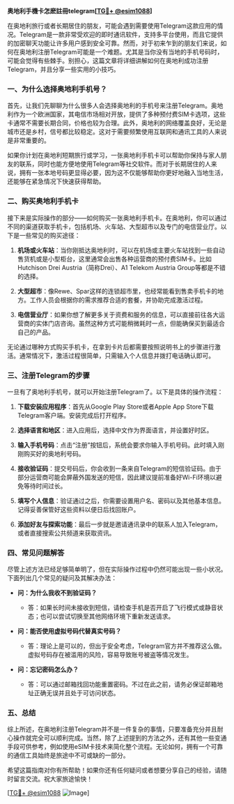 **奥地利手機卡怎麽註冊telegram[[TG💪+ @esim1088](https://t.me/s/esim1088)]**

在奥地利旅行或者长期居住的朋友，可能会遇到需要使用Telegram这款应用的情况。Telegram是一款非常受欢迎的即时通讯软件，支持多平台使用，而且它提供的加密聊天功能让许多用户感到安全可靠。然而，对于初来乍到的朋友们来说，如何在奥地利注册Telegram可能是一个难题。尤其是当你没有当地的手机号码时，可能会觉得有些棘手。别担心，这篇文章将详细讲解如何在奥地利成功注册Telegram，并且分享一些实用的小技巧。

### 一、为什么选择奥地利手机号？

首先，让我们先聊聊为什么很多人会选择奥地利的手机号来注册Telegram。奥地利作为一个欧洲国家，其电信市场相对开放，提供了多种预付费SIM卡选项，这些卡通常不需要长期合同，价格也较为合理。此外，奥地利的网络覆盖良好，无论是城市还是乡村，信号都比较稳定。这对于需要频繁使用互联网和通讯工具的人来说是非常重要的。

如果你计划在奥地利短期旅行或学习，一张奥地利手机卡可以帮助你保持与家人朋友的联系，同时也能方便地使用Telegram等社交软件。而对于长期居住的人来说，拥有一张本地号码更显得必要，因为这不仅能够帮助你更好地融入当地生活，还能够在紧急情况下快速获得帮助。

### 二、购买奥地利手机卡

接下来是实际操作的部分——如何购买一张奥地利手机卡。在奥地利，你可以通过不同的渠道获取手机卡，包括机场、火车站、大型超市以及专门的电信营业厅。以下是一些常见的购买途径：

1. **机场或火车站**：当你刚抵达奥地利时，可以在机场或主要火车站找到一些自动售货机或是小型柜台，这里通常会出售各种运营商的预付费SIM卡。比如Hutchison Drei Austria（简称Drei）、A1 Telekom Austria Group等都是不错的选择。
   
2. **大型超市**：像Rewe、Spar这样的连锁超市里，也经常能看到售卖手机卡的地方。工作人员会根据你的需求推荐合适的套餐，并协助完成激活过程。

3. **电信营业厅**：如果你想了解更多关于资费和服务的信息，可以直接前往各大运营商的实体门店咨询。虽然这种方式可能稍微耗时一点，但能确保买到最适合自己的产品。

无论通过哪种方式购买手机卡，在拿到卡片后都需要按照说明书上的步骤进行激活。通常情况下，激活过程很简单，只需输入个人信息并拨打电话确认即可。

### 三、注册Telegram的步骤

一旦有了奥地利手机号，就可以开始注册Telegram了。以下是具体的操作流程：

1. **下载安装应用程序**：首先从Google Play Store或者Apple App Store下载Telegram客户端。安装完成后打开程序。

2. **选择语言和地区**：进入应用后，选择中文作为界面语言，并设置好时区。

3. **输入手机号码**：点击“注册”按钮后，系统会要求你输入手机号码。此时填入刚刚购买好的奥地利号码。

4. **接收验证码**：提交号码后，你会收到一条来自Telegram的短信验证码。由于部分运营商可能会屏蔽外国发送的短信，因此建议提前准备好Wi-Fi环境以避免等待时间过长。

5. **填写个人信息**：验证通过之后，你需要设置用户名、密码以及其他基本信息。记得妥善保管好这些资料以便日后找回账户。

6. **添加好友与探索功能**：最后一步就是邀请通讯录中的联系人加入Telegram，或者直接搜索公共频道来获取资讯。

### 四、常见问题解答

尽管上述方法已经足够简单明了，但在实际操作过程中仍然可能出现一些小状况。下面列出几个常见的疑问及其解决办法：

- **问：为什么我收不到验证码？**
  - 答：如果长时间未接收到短信，请检查手机是否开启了飞行模式或静音状态；也可以尝试切换至其他网络环境下重新发送请求。

- **问：能否使用虚拟号码代替真实号码？**
  - 答：理论上是可以的，但出于安全考虑，Telegram官方并不推荐这么做。虚拟号码存在被滥用的风险，容易导致账号被盗等情况发生。

- **问：忘记密码怎么办？**
  - 答：可以通过邮箱找回功能重置密码。不过在此之前，请务必保证邮箱地址正确无误并且处于可访问状态。

### 五、总结

综上所述，在奥地利注册Telegram并不是一件复杂的事情，只要准备充分并且耐心操作就完全可以顺利完成。当然，除了上述提到的方法之外，还有其他一些变通手段可供参考，例如使用eSIM卡技术来简化整个流程。无论如何，拥有一个可靠的通信工具始终是旅途中不可或缺的一部分。

希望这篇指南对你有所帮助！如果你还有任何疑问或者想要分享自己的经验，请随时留言交流。祝大家旅途愉快！

[[TG💪+ @esim1088](https://t.me/s/esim1088) ![Image](https://i.postimg.cc/4NQfJmqS/Snipaste-2025-05-13-00-14-12.png)]